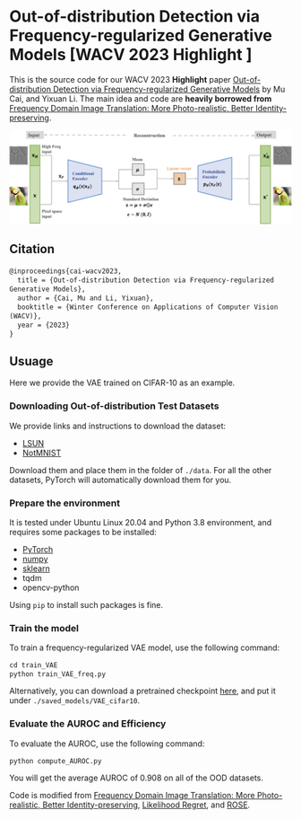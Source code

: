 # Out-of-distribution Detection via Frequency-regularized Generative Models [WACV 2023 **Highlight** ]

This is the source code for our WACV 2023 **Highlight** paper [Out-of-distribution Detection via Frequency-regularized Generative Models](https://arxiv.org/abs/2208.09083)
by Mu Cai, and Yixuan Li. The main idea and code are **heavily borrowed from** [Frequency Domain Image Translation: More Photo-realistic, Better Identity-preserving](https://github.com/mu-cai/frequency-domain-image-translation/). 

<div align="center">
  <img src="figure/concept.png" width="640">
</div>



## Citation
```
@inproceedings{cai-wacv2023,
  title = {Out-of-distribution Detection via Frequency-regularized Generative Models},
  author = {Cai, Mu and Li, Yixuan},
  booktitle = {Winter Conference on Applications of Computer Vision (WACV)},
  year = {2023}
}
```



## Usuage

Here we provide the VAE trained on CIFAR-10 as an example. 

###  Downloading Out-of-distribution Test Datasets

We provide links and instructions to download the dataset:

* [LSUN](https://www.dropbox.com/s/moqh2wh8696c3yl/LSUN_resize.tar.gz)
* [NotMNIST](https://www.kaggle.com/trolleyproblem/notmnist-small)

Download them and place them in the folder of `./data`.
For all the other datasets, PyTorch will automatically download them for you.


###  Prepare the environment

It is tested under Ubuntu Linux 20.04 and Python 3.8 environment, and requires some packages to be installed:

* [PyTorch](https://pytorch.org/)
* [numpy](http://www.numpy.org/)
* [sklearn](https://scikit-learn.org/stable/)
* tqdm
* opencv-python

Using ``pip`` to install such packages is fine. 


### Train the model

To train a frequency-regularized VAE model, use the following command:


```
cd train_VAE
python train_VAE_freq.py
```


Alternatively, you can download a pretrained checkpoint [here](https://drive.google.com/file/d/1e-dG-s6zdIdg3xlXtj7pcTyFbFg9G5U2/view?usp=share_link), and put it under ``./saved_models/VAE_cifar10``.




### Evaluate the AUROC and Efficiency


To evaluate the AUROC, use the following command:

```
python compute_AUROC.py
```

You will get the average AUROC of 0.908 on all of the OOD datasets.



Code is modified from [Frequency Domain Image Translation: More Photo-realistic, Better Identity-preserving](https://github.com/mu-cai/frequency-domain-image-translation/), [Likelihood Regret](https://github.com/XavierXiao/Likelihood-Regret), and
[ROSE](https://github.com/shinypond/ood_detection).














